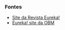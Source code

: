 ### Fontes

- [Site da Revista Eureka!](http://www.dma.uem.br/obm/eureka.htm)
- [Eureka! site da OBM](http://www.obm.org.br/opencms/revista_eureka/)
